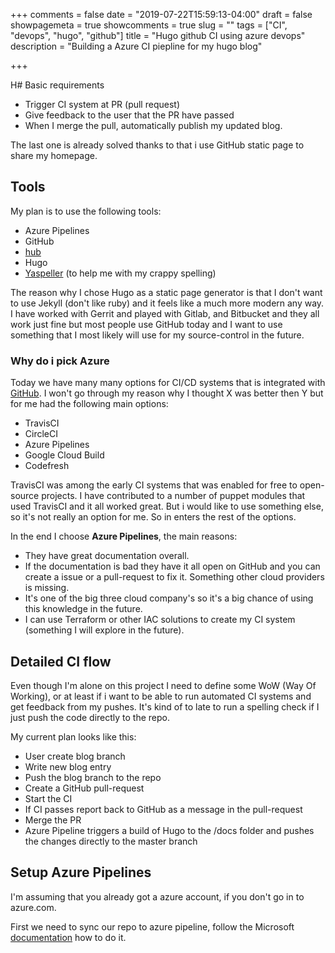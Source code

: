 +++
comments = false
date = "2019-07-22T15:59:13-04:00"
draft = false
showpagemeta = true
showcomments = true
slug = ""
tags = ["CI", "devops", "hugo", "github"]
title = "Hugo github CI using azure devops"
description = "Building a Azure CI piepline for my hugo blog"

+++

H# Basic requirements

* Trigger CI system at PR (pull request)
* Give feedback to the user that the PR have passed
* When I merge the pull, automatically publish my updated blog.

The last one is already solved thanks to that i use GitHub static page to share my homepage.

## Tools

My plan is to use the following tools:

* Azure Pipelines
* GitHub
* [hub][hub_link]
* Hugo
* [Yaspeller][yaspeller_git] (to help me with my crappy spelling)

The reason why I chose Hugo as a static page generator is that I don't want to use Jekyll (don't like ruby) and it feels like a much more modern any way.
I have worked with Gerrit and played with Gitlab, and Bitbucket and they all work just fine but most people use GitHub today and I want to use something that I most likely will use for my source-control in the future.

### Why do i pick Azure

Today we have many many options for CI/CD systems that is integrated with [GitHub][github_ci].
I won't go through my reason why I thought X was better then Y but for me had the following main options:

* TravisCI
* CircleCI
* Azure Pipelines
* Google Cloud Build
* Codefresh

TravisCI was among the early CI systems that was enabled for free to open-source projects. I have contributed to a number of puppet modules that used TravisCI and it all worked great.
But i would like to use something else, so it's not really an option for me.
So in enters the rest of the options.

In the end I choose **Azure Pipelines**, the main reasons:

* They have great documentation overall.
* If the documentation is bad they have it all open on GitHub and you can create a issue or a pull-request to fix it. Something other cloud providers is missing.
* It's one of the big three cloud company's so it's a big chance of using this knowledge in the future.
* I can use Terraform or other IAC solutions to create my CI system (something I will explore in the future).

## Detailed CI flow

Even though I'm alone on this project I need to define some WoW (Way Of Working), or at least if i want to be able to run automated CI systems and get feedback from my pushes. It's kind of to late to run a spelling check if I just push the code directly to the repo.

My current plan looks like this:

* User create blog branch
* Write new blog entry
* Push the blog branch to the repo
* Create a GitHub pull-request
* Start the CI
* If CI passes report back to GitHub as a message in the pull-request
* Merge the PR
* Azure Pipeline triggers a build of Hugo to the /docs folder and pushes the changes directly to the master branch

## Setup Azure Pipelines

I'm assuming that you already got a azure account, if you don't go in to azure.com.

First we need to sync our repo to azure pipeline, follow the Microsoft [documentation][sync_azure_github] how to do it.

[hub_link]: https://github.com/github/hub
[github_ci]: https://github.com/marketplace/category/continuous-integration
[yaspeller_git]: https://github.com/hcodes/yaspeller
[sync_azure_github]: https://docs.microsoft.com/en-us/azure/devops/pipelines/repos/github?view=azure-devops&tabs=yaml#where-to-install-the-github-app
